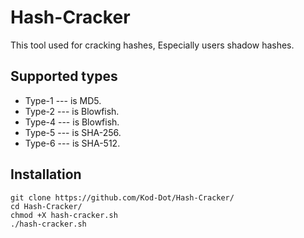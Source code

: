 # Hash-Cracker
This tool used for cracking hashes, Especially users shadow hashes.

## Supported types
- Type-1 --- is MD5.
- Type-2 --- is Blowfish.
- Type-4 --- is Blowfish.
- Type-5 --- is SHA-256.
- Type-6 --- is SHA-512. 

## Installation
```
git clone https://github.com/Kod-Dot/Hash-Cracker/
cd Hash-Cracker/
chmod +X hash-cracker.sh
./hash-cracker.sh
```

